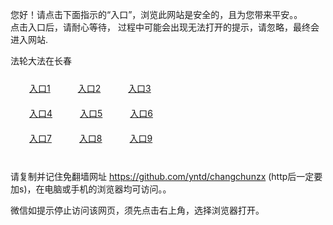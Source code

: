 您好！请点击下面指示的“入口”，浏览此网站是安全的，且为您带来平安。。 <br/>
点击入口后，请耐心等待， 过程中可能会出现无法打开的提示，请忽略，最终会进入网站. </br>

法轮大法在长春<br/>
<div style="padding:10px"><a style="margin:20px" target="_blank" href="https://d3c2iusmqm11p9.cloudfront.net/2Qpsp?ldnjpww" id="ccLink1" rel="nofollow">入口1</a> <a target="_blank" style="margin:20px" href="https://d3dvlxd9j79066.cloudfront.net/2Qpsp?xwzcmhz" id="ccLink2" rel="nofollow">入口2</a> <a style="margin:20px" target="_blank" href="https://d28dd5aq0z6xju.cloudfront.net/2Qpsp?inwrnrr" id="ccLink3" rel="nofollow">入口3</a></div>

<div style="padding:10px" ><a style="margin:20px" target="_blank" href="https://d3c2iusmqm11p9.cloudfront.net/2Qpsp?ldnjpww" id="ccLink4" rel="nofollow">入口4</a> <a style="margin:20px" href="https://d3dvlxd9j79066.cloudfront.net/2Qpsp?xwzcmhz" target="_blank" id="ccLink5" rel="nofollow">入口5</a> <a style="margin:20px" href="https://d28dd5aq0z6xju.cloudfront.net/2Qpsp?inwrnrr" target="_blank" id="ccLink6" rel="nofollow">入口6</a></div>

<div style="padding:10px"><a style="margin:20px" target="_blank" href="https://d3c2iusmqm11p9.cloudfront.net/2Qpsp?ldnjpww" id="ccLink7" rel="nofollow">入口7</a> <a style="margin:20px" href="https://d3dvlxd9j79066.cloudfront.net/2Qpsp?xwzcmhz" target="_blank" id="ccLink8" rel="nofollow">入口8</a> <a style="margin:20px" target="_blank" href="https://d28dd5aq0z6xju.cloudfront.net/2Qpsp?inwrnrr" id="ccLink9" rel="nofollow">入口9</a></div>

<br/>



请复制并记住免翻墙网址 https://github.com/yntd/changchunzx (http后一定要加s)，在电脑或手机的浏览器均可访问。。<br/>

微信如提示停止访问该网页，须先点击右上角，选择浏览器打开。
